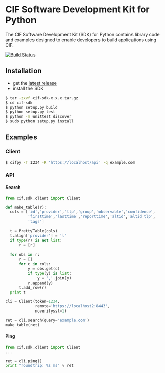 # CIF Software Development Kit for Python
The CIF  Software Development Kit (SDK) for Python contains library code and examples designed to enable developers to build applications using CIF.

[![Build Status](https://travis-ci.org/csirtgadgets/cif-sdk-python.png?branch=master)](https://travis-ci.org/csirtgadgets/cif-sdk-python)

## Installation
 * get the [latest release](https://github.com/csirtgadgets/cif-sdk-python/releases)
 * install the SDK  

  ```bash
  $ tar -zxvf cif-sdk-x.x.x.tar.gz
  $ cd cif-sdk
  $ python setup.py build
  $ python setup.py test
  $ python -m unittest discover
  $ sudo python setup.py install
  ```
  
## Examples
### Client
  ```bash
  $ cifpy -T 1234 -R 'https://localhost/api' -q example.com
  ```
  
### API
#### Search
  ```python
  from cif.sdk.client import Client
  
  def make_table(r):
    cols = ['id','provider','tlp','group','observable','confidence',
            'firsttime','lasttime','reporttime','altid','altid_tlp',
            'tags']
    
    t = PrettyTable(cols)
    t.align['provider'] = 'l'
    if type(r) is not list:
        r = [r]
    
    for obs in r:
        r = []
        for c in cols:
            y = obs.get(c)
            if type(y) is list:
                y = ','.join(y)
            r.append(y)
        t.add_row(r)
    print t
  
  cli = Client(token=1234,
               remote='https://localhost2:8443',
               noverifyssl=1)
  
  ret = cli.search(query='example.com')
  make_table(ret)
  ```
#### Ping
  ```python
  from cif.sdk.client import Client
  ...
  
  ret = cli.ping()
  print "roundtrip: %s ms" % ret
  ```
